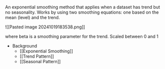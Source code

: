 An exponential smoothing method that applies when a dataset has trend but no seasonality. Works by using two smoothing equations: one based on the mean (level) and the trend.

![[Pasted image 20241019183538.png]]

where beta is a smoothing parameter for the trend. Scaled between 0 and 1

- Background
	- [[Exponential Smoothing]]
	- [[Trend Pattern]]
	- [[Seasonal Pattern]]
